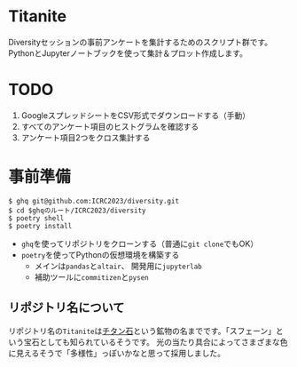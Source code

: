 # Titanite

Diversityセッションの事前アンケートを集計するためのスクリプト群です。
PythonとJupyterノートブックを使って集計＆プロット作成します。

# TODO

1. GoogleスプレッドシートをCSV形式でダウンロードする（手動）
2. すべてのアンケート項目のヒストグラムを確認する
3. アンケート項目2つをクロス集計する

# 事前準備

```console
$ ghq git@github.com:ICRC2023/diversity.git
$ cd $ghqのルート/ICRC2023/diversity
$ poetry shell
$ poetry install
```

- ``ghq``を使ってリポジトリをクローンする（普通に``git clone``でもOK）
- ``poetry``を使ってPythonの仮想環境を構築する
  - メインは``pandas``と``altair``、 開発用に``jupyterlab``
  - 補助ツールに``commitizen``と``pysen``

## リポジトリ名について

リポジトリ名の``Titanite``は[チタン石](https://ja.wikipedia.org/wiki/%E3%83%81%E3%82%BF%E3%83%B3%E7%9F%B3)という鉱物の名までです。「スフェーン」という宝石としても知られているそうです。
光の当たり具合によってさまざまな色に見えるそうで「多様性」っぽいかなと思って採用しました。
